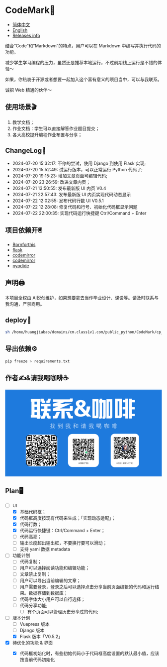 # CodeMark🦭

- [简体中文](ZH_README.md)
- [English](README.md)
- [Releases info](Releases.md)

结合“Code”和“Markdown”的特点，用户可以在 Markdown 中编写并执行代码的功能。

减少学生学习编程的压力，虽然还是推荐本地运行，不过前期线上运行是不错的体验～

如果，你热衷于开源或者想要一起加入这个富有意义的项目当中，可以与我联系。

诚招 Web 精通的伙伴～

## 使用场景🎬

1. 教学文档；
2. 作业文档：学生可以直接解答作业题目提交；
3. 各大高校提升编程作业布置与分享；

## ChangeLog📔

- 2024-07-20 15:32:17: 不停的尝试，使用 Django 到使用 Flask 实现;
- 2024-07-20 15:52:49: 试运行版本，可以正常运行 Python 代码了;
- 2024-07-20 19:15:23: 增加文章页面可编辑代码;
- 2024-07-20 23:26:59: 改进文章内页；
- 2024-07-21 13:50:55: 发布最新版 UI 内页 V0.4
- 2024-07-21 22:57:43: 发布最新版 UI 内页实现代码动态显示
- 2024-07-22 12:02:55: 发布代码行数 UI V0.5.1
- 2024-07-22 12:28:08: 修复代码和行号、初始化代码框显示问题
- 2024-07-22 22:00:35: 实现代码运行快捷键 Ctrl/Command + Enter

## 项目依赖开🖲️

- [Bornforthis](https://bornforthis.cn/)
- [flask](https://flask.palletsprojects.com/en/3.0.x/)
- [codemirror](https://codemirror.net/)
- [codemirror](https://cdnjs.com/libraries/codemirror)
- [pyodide](https://pyodide.org/en/stable/index.html)

## 声明🖨️

本项目全权由 AI悦创维护，如果想要拿去当作毕业设计、课设等。请及时联系与我沟通，严禁商用。

## deploy🧿

```bash
sh /home/huangjiabao/domains/cm.class1v1.com/public_python/CodeMark/cp_opt.sh
```

## 导出依赖⚙️

```bash
pip freeze > requirements.txt
```


## 作者✍️&请我喝咖啡☕️

![img_1.png](static/info/img_1.png)

## Plan🖥️

- [ ] UI
  - [x] 基础代码框；
  - [x] 代码框高度按现有代码来生成；「实现动态适配」；
  - [x] 代码行数；
  - [x] 代码运行快捷键：Ctrl/Command + Enter；
  - [ ] 代码高亮；
  - [ ] 输出长度超出输出框，不要换行要可以滑动；
  - [ ] 支持 yaml 数据 metadata
- [ ] 功能计划
  - [ ] 代码复制；
  - [ ] 用户可以选择阅读功能和编辑功能；
  - [ ] 文章禁止复制；
  - [ ] 用户可以导出当前编辑的文章；
  - [ ] 用户需要登录，登录之后可以选择点击分享当前页面编辑的代码和运行结果。数据存储到数据库；
  - [ ] 代码字体大小用户可以自行选择；
  - [ ] 代码分享功能;
    - [ ] 有个页面可以管理历史分享过的代码;
- [ ] 版本计划
  - [ ] Vuepress 版本
  - [ ] Django 版本
  - [x] Flask 版本「V0.5.2」
- [x] 待优化的功能 & 界面
  - [x] 代码框初始化时，有些初始代码小于代码框高度设置的默认最小值，应该按当前代码初始化

